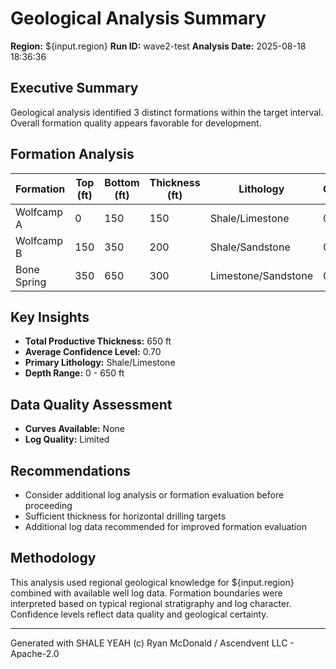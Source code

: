 # Geological Analysis Summary

**Region:** ${input.region}
**Run ID:** wave2-test
**Analysis Date:** 2025-08-18 18:36:36

## Executive Summary

Geological analysis identified 3 distinct formations within the target interval.
Overall formation quality appears favorable for development.

## Formation Analysis

| Formation | Top (ft) | Bottom (ft) | Thickness (ft) | Lithology | Confidence | Porosity | Permeability |
|-----------|----------|-------------|----------------|-----------|------------|----------|--------------|
| Wolfcamp A | 0 | 150 | 150 | Shale/Limestone | 0.70 | 0.080 | 0.000100 |
| Wolfcamp B | 150 | 350 | 200 | Shale/Sandstone | 0.70 | 0.100 | 0.000200 |
| Bone Spring | 350 | 650 | 300 | Limestone/Sandstone | 0.70 | 0.120 | 0.000500 |

## Key Insights

- **Total Productive Thickness:** 650 ft
- **Average Confidence Level:** 0.70
- **Primary Lithology:** Shale/Limestone
- **Depth Range:** 0 - 650 ft

## Data Quality Assessment

- **Curves Available:** None
- **Log Quality:** Limited

## Recommendations

- Consider additional log analysis or formation evaluation before proceeding
- Sufficient thickness for horizontal drilling targets
- Additional log data recommended for improved formation evaluation

## Methodology

This analysis used regional geological knowledge for ${input.region} combined with available well log data.
Formation boundaries were interpreted based on typical regional stratigraphy and log character.
Confidence levels reflect data quality and geological certainty.

---

Generated with SHALE YEAH (c) Ryan McDonald / Ascendvent LLC - Apache-2.0

